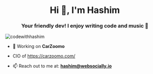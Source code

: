 <h1 align="center">Hi 👋, I'm Hashim</h1>
<h3 align="center">Your friendly dev! I enjoy writing code and music 🎵</h3>

<p align="left"> <img src="https://komarev.com/ghpvc/?username=codewithhashim&label=Profile%20views&color=0e75b6&style=flat" alt="codewithhashim" /> </p>

- 🔭 Working on **CarZoomo**
- CIO of [<a href="https://carzoomo.com/" rel="dofollow">https://carzoomo.com/</a>]([https://carzoomo.com/](https://carzoomo.com/))

- 📫 Reach out to me at: **hashim@websocially.io**
